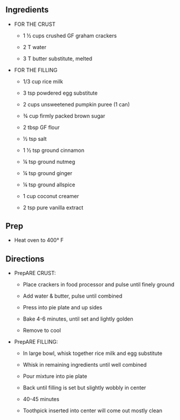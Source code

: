 # 

## Ingredients

- FOR THE CRUST

  - 1 ½ cups crushed GF graham crackers

  - 2 T water

  - 3 T butter substitute, melted

- FOR THE FILLING

  - 1/3 cup rice milk

  - 3 tsp powdered egg substitute

  - 2 cups unsweetened pumpkin puree (1 can)

  - ¾ cup firmly packed brown sugar

  - 2 tbsp GF flour

  - ½ tsp salt

  - 1 ½ tsp ground cinnamon

  - ¼ tsp ground nutmeg

  - ¼ tsp ground ginger

  - ¼ tsp ground allspice

  - 1 cup coconut creamer

  - 2 tsp pure vanilla extract

## Prep

- Heat oven to 400° F

## Directions

- PrepARE CRUST:

  - Place crackers in food processor and pulse until finely ground

  - Add water & butter, pulse until combined

  - Press into pie plate and up sides

  - Bake 4-6 minutes, until set and lightly golden

  - Remove to cool

- PrepARE FILLING:

  - In large bowl, whisk together rice milk and egg substitute

  - Whisk in remaining ingredients until well combined

  - Pour mixture into pie plate

  - Back until filling is set but slightly wobbly in center

  - 40-45 minutes

  - Toothpick inserted into center will come out mostly clean
